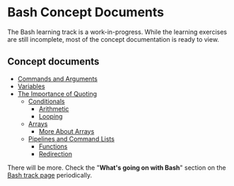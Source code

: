 # Bash Concept Documents

The Bash learning track is a work-in-progress.
While the learning exercises are still incomplete, most of the concept documentation is ready to view.

## Concept documents

* [Commands and Arguments](https://exercism.org/tracks/bash/concepts/commands-and-arguments)
* [Variables](https://exercism.org/tracks/bash/concepts/variables)
* [The Importance of Quoting](https://exercism.org/tracks/bash/concepts/quoting)
  * [Conditionals](https://exercism.org/tracks/bash/concepts/conditionals)
    * [Arithmetic](https://exercism.org/tracks/bash/concepts/arithmetic)
    * [Looping](https://exercism.org/tracks/bash/concepts/looping)
  * [Arrays](https://exercism.org/tracks/bash/concepts/arrays)
    * [More About Arrays](https://exercism.org/tracks/bash/concepts/more-arrays)
  * [Pipelines and Command Lists](https://exercism.org/tracks/bash/concepts/pipelines)
    * [Functions](https://exercism.org/tracks/bash/concepts/functions)
    * [Redirection](https://exercism.org/tracks/bash/concepts/redirection)

There will be more.
Check the "**What's going on with Bash**" section on the [Bash track page](https://exercism.org/tracks/bash) periodically.
